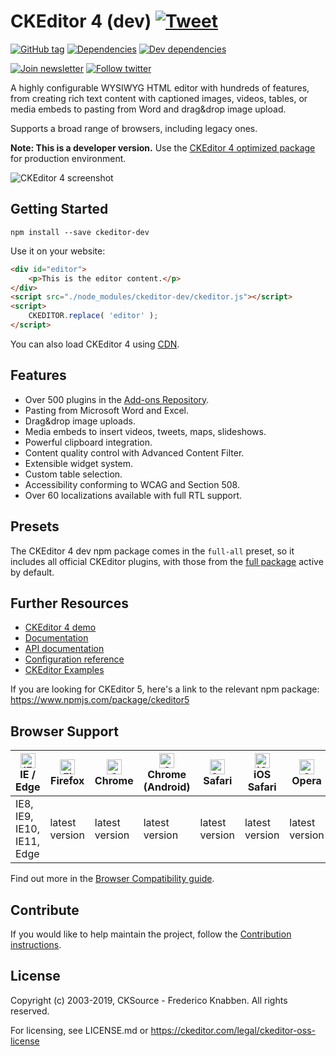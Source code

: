 # CKEditor 4 (dev) [![Tweet](https://img.shields.io/twitter/url/http/shields.io.svg?style=social)](https://twitter.com/intent/tweet?text=Check%20out%20CKEditor%204%20on%20npm&url=https%3A%2F%2Fwww.npmjs.com%2Fpackage%2Fckeditor-dev)

[![GitHub tag](https://img.shields.io/github/tag/ckeditor/ckeditor-dev.svg)](https://github.com/ckeditor/ckeditor-dev)
[![Dependencies](https://img.shields.io/david/ckeditor/ckeditor-dev.svg)](https://david-dm.org/ckeditor/ckeditor-dev)
[![Dev dependencies](https://img.shields.io/david/dev/ckeditor/ckeditor-dev.svg)](https://david-dm.org/ckeditor/ckeditor-dev?type=dev)

[![Join newsletter](https://img.shields.io/badge/join-newsletter-00cc99.svg)](http://eepurl.com/c3zRPr)
[![Follow twitter](https://img.shields.io/badge/follow-twitter-00cc99.svg)](https://twitter.com/ckeditor)

A highly configurable WYSIWYG HTML editor with hundreds of features, from creating rich text content with captioned images, videos, tables, or media embeds to pasting from Word and drag&drop image upload.

Supports a broad range of browsers, including legacy ones.

**Note: This is a developer version.** Use the  [CKEditor 4 optimized package](https://www.npmjs.com/package/ckeditor) for production environment.

![CKEditor 4 screenshot](https://c.cksource.com/a/1/img/npm/ckeditor4.png)

## Getting Started

```
npm install --save ckeditor-dev
```

Use it on your website:

```html
<div id="editor">
    <p>This is the editor content.</p>
</div>
<script src="./node_modules/ckeditor-dev/ckeditor.js"></script>
<script>
    CKEDITOR.replace( 'editor' );
</script>
```

You can also load CKEditor 4 using [CDN](https://cdn.ckeditor.com/#ckeditor4).

## Features

* Over 500 plugins in the [Add-ons Repository](https://ckeditor.com/cke4/addons).
* Pasting from Microsoft Word and Excel.
* Drag&drop image uploads.
* Media embeds to insert videos, tweets, maps, slideshows.
* Powerful clipboard integration.
* Content quality control with Advanced Content Filter.
* Extensible widget system.
* Custom table selection.
* Accessibility conforming to WCAG and Section 508.
* Over 60 localizations available with full RTL support.

## Presets

The CKEditor 4 dev npm package comes in the `full-all` preset, so it includes all official CKEditor plugins, with those from the [full package](https://ckeditor.com/docs/ckeditor4/latest/examples/fullpreset.html) active by default.

## Further Resources

* [CKEditor 4 demo](https://ckeditor.com/ckeditor-4/)
* [Documentation](https://ckeditor.com/docs/ckeditor4/latest/)
* [API documentation](https://ckeditor.com/docs/ckeditor4/latest/api/index.html)
* [Configuration reference](https://ckeditor.com/docs/ckeditor4/latest/api/CKEDITOR_config.html)
* [CKEditor Examples](https://ckeditor.com/docs/ckeditor4/latest/examples/index.html)

If you are looking for CKEditor 5, here's a link to the relevant npm package: <https://www.npmjs.com/package/ckeditor5>

## Browser Support

| [<img src="https://raw.githubusercontent.com/alrra/browser-logos/master/src/edge/edge_48x48.png" alt="IE / Edge" width="24px" height="24px" />](http://godban.github.io/browsers-support-badges/)</br>IE / Edge | [<img src="https://raw.githubusercontent.com/alrra/browser-logos/master/src/firefox/firefox_48x48.png" alt="Firefox" width="24px" height="24px" />](http://godban.github.io/browsers-support-badges/)</br>Firefox | [<img src="https://raw.githubusercontent.com/alrra/browser-logos/master/src/chrome/chrome_48x48.png" alt="Chrome" width="24px" height="24px" />](http://godban.github.io/browsers-support-badges/)</br>Chrome | [<img src="https://raw.githubusercontent.com/alrra/browser-logos/master/src/chrome/chrome_48x48.png" alt="Chrome" width="24px" height="24px" />](http://godban.github.io/browsers-support-badges/)</br>Chrome (Android) | [<img src="https://raw.githubusercontent.com/alrra/browser-logos/master/src/safari/safari_48x48.png" alt="Safari" width="24px" height="24px" />](http://godban.github.io/browsers-support-badges/)</br>Safari | [<img src="https://raw.githubusercontent.com/alrra/browser-logos/master/src/safari-ios/safari-ios_48x48.png" alt="iOS Safari" width="24px" height="24px" />](http://godban.github.io/browsers-support-badges/)</br>iOS Safari | [<img src="https://raw.githubusercontent.com/alrra/browser-logos/master/src/opera/opera_48x48.png" alt="Opera" width="24px" height="24px" />](http://godban.github.io/browsers-support-badges/)</br>Opera |
| --------- | --------- | --------- | --------- | --------- | --------- | --------- |
| IE8, IE9, IE10, IE11, Edge| latest version| latest version| latest version| latest version| latest version| latest version

Find out more in the [Browser Compatibility guide](https://ckeditor.com/docs/ckeditor4/latest/guide/dev_browsers.html#officially-supported-browsers).

## Contribute

If you would like to help maintain the project, follow the [Contribution instructions](https://github.com/ckeditor/ckeditor-dev/blob/master/.github/CONTRIBUTING.md).

## License

Copyright (c) 2003-2019, CKSource - Frederico Knabben. All rights reserved.

For licensing, see LICENSE.md or <https://ckeditor.com/legal/ckeditor-oss-license>
